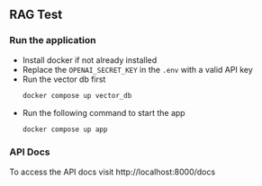## RAG Test

### Run the application

- Install docker if not already installed
- Replace the `OPENAI_SECRET_KEY` in the `.env` with a valid API key
- Run the vector db first
  ```bash
  docker compose up vector_db
  ```
- Run the following command to start the app
  ```bash
  docker compose up app
  ```
  
### API Docs

To access the API docs visit http://localhost:8000/docs